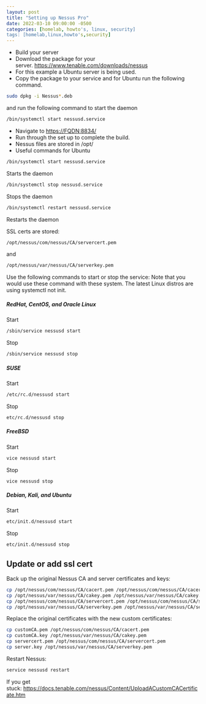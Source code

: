 ```yaml
---
layout: post
title: "Setting up Nessus Pro"
date: 2022-03-10 09:00:00 -0500
categories: [homelab, howto's, linux, security]
tags: [homelab,linux,howto's,security]
---
```


* Build your server
* Download the package for your server. https://www.tenable.com/downloads/nessus
* For this example a Ubuntu server is being used.
* Copy the package to your service and for Ubuntu run the following command.

```bash
sudo dpkg -i Nessus*.deb
```

and run the following command to start the daemon

```bash
/bin/systemctl start nessusd.service
```

* Navigate to [https://FQDN:8834/](https://fqdn:8834/)
* Run through the set up to complete the build.
* Nessus files are stored in /opt/
* Useful commands for Ubuntu

```bash
/bin/systemctl start nessusd.service
```

Starts the daemon

```bash
/bin/systemctl stop nessusd.service
```

Stops the daemon

```bash
/bin/systemctl restart nessusd.service
```

Restarts the daemon

SSL certs are stored:

```bash
/opt/nessus/com/nessus/CA/servercert.pem
```

and

```bash
/opt/nessus/var/nessus/CA/serverkey.pem
```

Use the following commands to start or stop the service:
Note that you would use these command with these system. The latest Linux distros are using systemctl not init.

##### RedHat, CentOS, and Oracle Linux

Start

```bash
/sbin/service nessusd start
```

Stop

```bash
/sbin/service nessusd stop
```

##### SUSE 

Start

```bash
/etc/rc.d/nessusd start
```

Stop

```bash
etc/rc.d/nessusd stop
```

##### FreeBSD

Start

```bash
vice nessusd start
```

Stop

```bash
vice nessusd stop
```

##### Debian, Kali, and Ubuntu

Start

```bash
etc/init.d/nessusd start
```

Stop

```bash
etc/init.d/nessusd stop
```

## Update or add ssl cert

Back up the original Nessus CA and server certificates and keys:

```bash
cp /opt/nessus/com/nessus/CA/cacert.pem /opt/nessus/com/nessus/CA/cacert.pem.orig
cp /opt/nessus/var/nessus/CA/cakey.pem /opt/nessus/var/nessus/CA/cakey.pem.orig
cp /opt/nessus/com/nessus/CA/servercert.pem /opt/nessus/com/nessus/CA/servercert.pem.orig
cp /opt/nessus/var/nessus/CA/serverkey.pem /opt/nessus/var/nessus/CA/serverkey.pem.orig
```

Replace the original certificates with the new custom certificates:

```bash
cp customCA.pem /opt/nessus/com/nessus/CA/cacert.pem
cp customCA.key /opt/nessus/var/nessus/CA/cakey.pem
cp servercert.pem /opt/nessus/com/nessus/CA/servercert.pem
cp server.key /opt/nessus/var/nessus/CA/serverkey.pem
```

Restart Nessus:

```bash
service nessusd restart
```

If you get stuck: https://docs.tenable.com/nessus/Content/UploadACustomCACertificate.htm